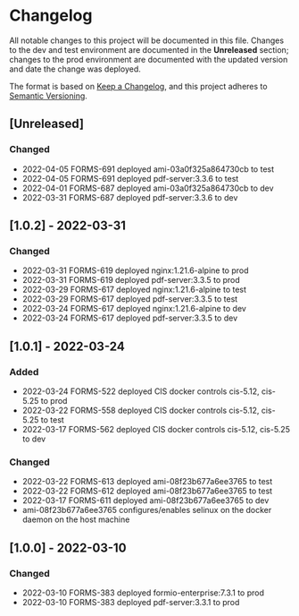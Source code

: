 # Changelog
All notable changes to this project will be documented in this file. Changes to the dev and test environment are documented in the **Unreleased** section; changes to the prod environment are documented with the updated version and date the change was deployed.

The format is based on [Keep a Changelog](https://keepachangelog.com/en/1.0.0/),
and this project adheres to [Semantic Versioning](https://semver.org/spec/v2.0.0.html).

## [Unreleased]
### Changed
- 2022-04-05 FORMS-691 deployed ami-03a0f325a864730cb to test
- 2022-04-05 FORMS-691 deployed pdf-server:3.3.6 to test
- 2022-04-01 FORMS-687 deployed ami-03a0f325a864730cb to dev
- 2022-03-31 FORMS-687 deployed pdf-server:3.3.6 to dev

## [1.0.2] - 2022-03-31
### Changed
- 2022-03-31 FORMS-619 deployed nginx:1.21.6-alpine to prod
- 2022-03-31 FORMS-619 deployed pdf-server:3.3.5 to prod
- 2022-03-29 FORMS-617 deployed nginx:1.21.6-alpine to test
- 2022-03-29 FORMS-617 deployed pdf-server:3.3.5 to test
- 2022-03-24 FORMS-617 deployed nginx:1.21.6-alpine to dev
- 2022-03-24 FORMS-617 deployed pdf-server:3.3.5 to dev

## [1.0.1] - 2022-03-24
### Added
- 2022-03-24 FORMS-522 deployed CIS docker controls cis-5.12, cis-5.25 to prod
- 2022-03-22 FORMS-558 deployed CIS docker controls cis-5.12, cis-5.25 to test
- 2022-03-17 FORMS-562 deployed CIS docker controls cis-5.12, cis-5.25 to dev

### Changed
- 2022-03-22 FORMS-613 deployed ami-08f23b677a6ee3765 to test
- 2022-03-22 FORMS-612 deployed ami-08f23b677a6ee3765 to test
- 2022-03-17 FORMS-611 deployed ami-08f23b677a6ee3765 to dev
- ami-08f23b677a6ee3765 configures/enables selinux on the docker daemon on the host machine

## [1.0.0] - 2022-03-10
### Changed
- 2022-03-10 FORMS-383 deployed formio-enterprise:7.3.1 to prod
- 2022-03-10 FORMS-383 deployed pdf-server:3.3.1 to prod
